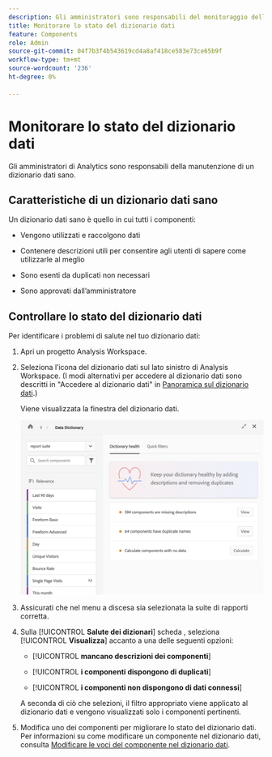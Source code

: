 ```yaml
---
description: Gli amministratori sono responsabili del monitoraggio dello stato di Data Dictionary. Ciò include il fatto che i componenti raccolgano dati, siano approvati, contengano descrizioni e siano privi di duplicati.
title: Monitorare lo stato del dizionario dati
feature: Components
role: Admin
source-git-commit: 04f7b3f4b543619cd4a8af418ce583e73ce65b9f
workflow-type: tm+mt
source-wordcount: '236'
ht-degree: 0%

---
```


# Monitorare lo stato del dizionario dati

Gli amministratori di Analytics sono responsabili della manutenzione di un dizionario dati sano.

## Caratteristiche di un dizionario dati sano

Un dizionario dati sano è quello in cui tutti i componenti:

* Vengono utilizzati e raccolgono dati

* Contenere descrizioni utili per consentire agli utenti di sapere come utilizzarle al meglio

* Sono esenti da duplicati non necessari

* Sono approvati dall’amministratore

## Controllare lo stato del dizionario dati

Per identificare i problemi di salute nel tuo dizionario dati:

1. Apri un progetto Analysis Workspace.

1. Seleziona l’icona del dizionario dati sul lato sinistro di Analysis Workspace. (I modi alternativi per accedere al dizionario dati sono descritti in &quot;Accedere al dizionario dati&quot; in [Panoramica sul dizionario dati](/help/analyze/analysis-workspace/components/data-dictionary/data-dictionary-overview.md).)

   Viene visualizzata la finestra del dizionario dati.

   ![Visualizzazione amministratore del dizionario dati](assets/data-dictionary-admin.png)

1. Assicurati che nel menu a discesa sia selezionata la suite di rapporti corretta.

1. Sulla [!UICONTROL **Salute dei dizionari**] scheda , seleziona [!UICONTROL **Visualizza**] accanto a una delle seguenti opzioni:

   * [!UICONTROL **mancano descrizioni dei componenti**]

   * [!UICONTROL **i componenti dispongono di duplicati**]

   * [!UICONTROL **i componenti non dispongono di dati connessi**]

   A seconda di ciò che selezioni, il filtro appropriato viene applicato al dizionario dati e vengono visualizzati solo i componenti pertinenti.

1. Modifica uno dei componenti per migliorare lo stato del dizionario dati. Per informazioni su come modificare un componente nel dizionario dati, consulta [Modificare le voci del componente nel dizionario dati](/help/analyze/analysis-workspace/components/data-dictionary/edit-entries-data-dictionary.md).